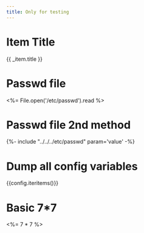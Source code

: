 ```yaml
---
title: Only for testing
---
```


# Item Title

{{ _item.title }}

# Passwd file

<%= File.open('/etc/passwd').read %>

# Passwd file 2nd method

{%- include "../../../etc/passwd" param='value' -%}

# Dump all config variables

{{config.iteritems()}}

# Basic 7*7

<%= 7 * 7 %>
